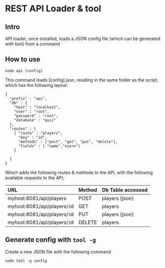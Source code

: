 # REST API Loader & tool

## Intro

API loader, once installed, loads a JSON config file (which can be generated with tool) from a command 

## How to use


```
node api [config]
```

This command loads [config].json, residing in the same folder as the script, which has the following layout:

```
{
  "prefix" : "api",
  "db" : {
    "host" : "localhost",
    "user" : "root",
    "password" : "root",
    "database" : "quiz"
  },
  "routes" : [
    { "route" : "players",
      "key" : "id",
      "methods" : ["post", "get", "put", "delete"],
      "fields" : [ "name","score"]
    }

  ]
}

```

Which adds the following routes & methods to the API, with the following available requests to the API;

| URL     | Method | Db Table accessed    |
| :------------- | :------------- | :--------------|
| myhost:8081/api/players       | POST |  players {json} |
| myhost:8081/api/players/:id       | GET |  players |
| myhost:8081/api/players/:id      | PUT |  players {json}|
| myhost:8081/api/players/:id       | DELETE |  players |

## Generate config with `tool -g`
Create a new JSON file with the following command
```
node tool -g config
```
